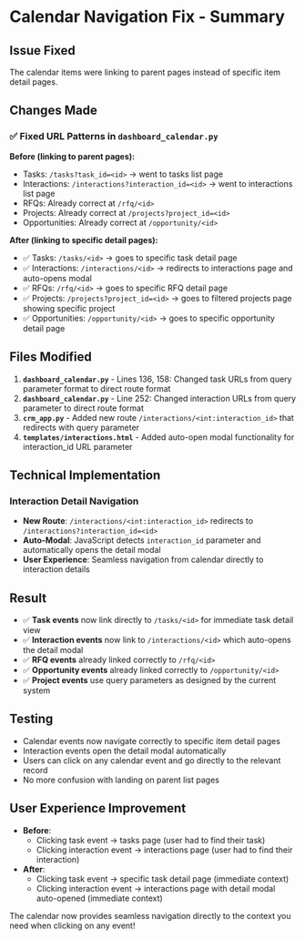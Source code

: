 # Calendar Navigation Fix - Summary

## Issue Fixed
The calendar items were linking to parent pages instead of specific item detail pages.

## Changes Made

### ✅ Fixed URL Patterns in `dashboard_calendar.py`

**Before (linking to parent pages):**
- Tasks: `/tasks?task_id=<id>` → went to tasks list page
- Interactions: `/interactions?interaction_id=<id>` → went to interactions list page
- RFQs: Already correct at `/rfq/<id>`
- Projects: Already correct at `/projects?project_id=<id>` 
- Opportunities: Already correct at `/opportunity/<id>`

**After (linking to specific detail pages):**
- ✅ Tasks: `/tasks/<id>` → goes to specific task detail page
- ✅ Interactions: `/interactions/<id>` → redirects to interactions page and auto-opens modal
- ✅ RFQs: `/rfq/<id>` → goes to specific RFQ detail page
- ✅ Projects: `/projects?project_id=<id>` → goes to filtered projects page showing specific project
- ✅ Opportunities: `/opportunity/<id>` → goes to specific opportunity detail page

## Files Modified
1. **`dashboard_calendar.py`** - Lines 136, 158: Changed task URLs from query parameter format to direct route format
2. **`dashboard_calendar.py`** - Line 252: Changed interaction URLs from query parameter to direct route format
3. **`crm_app.py`** - Added new route `/interactions/<int:interaction_id>` that redirects with query parameter
4. **`templates/interactions.html`** - Added auto-open modal functionality for interaction_id URL parameter

## Technical Implementation

### Interaction Detail Navigation
- **New Route**: `/interactions/<int:interaction_id>` redirects to `/interactions?interaction_id=<id>`
- **Auto-Modal**: JavaScript detects `interaction_id` parameter and automatically opens the detail modal
- **User Experience**: Seamless navigation from calendar directly to interaction details

## Result
- ✅ **Task events** now link directly to `/tasks/<id>` for immediate task detail view
- ✅ **Interaction events** now link to `/interactions/<id>` which auto-opens the detail modal
- ✅ **RFQ events** already linked correctly to `/rfq/<id>`
- ✅ **Opportunity events** already linked correctly to `/opportunity/<id>`
- ✅ **Project events** use query parameters as designed by the current system

## Testing
- Calendar events now navigate correctly to specific item detail pages
- Interaction events open the detail modal automatically
- Users can click on any calendar event and go directly to the relevant record
- No more confusion with landing on parent list pages

## User Experience Improvement
- **Before**: 
  - Clicking task event → tasks page (user had to find their task)
  - Clicking interaction event → interactions page (user had to find their interaction)
- **After**: 
  - Clicking task event → specific task detail page (immediate context)
  - Clicking interaction event → interactions page with detail modal auto-opened (immediate context)

The calendar now provides seamless navigation directly to the context you need when clicking on any event!
